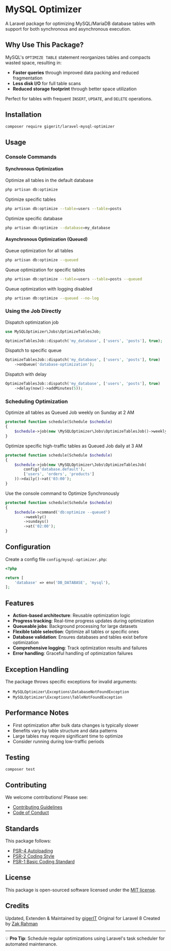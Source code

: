 # MySQL Optimizer

A Laravel package for optimizing MySQL/MariaDB database tables with support for both synchronous and asynchronous execution.

## Why Use This Package?

MySQL's `OPTIMIZE TABLE` statement reorganizes tables and compacts wasted space, resulting in:

- **Faster queries** through improved data packing and reduced fragmentation
- **Less disk I/O** for full table scans
- **Reduced storage footprint** through better space utilization

Perfect for tables with frequent `INSERT`, `UPDATE`, and `DELETE` operations.

## Installation

```bash
composer require gigerit/laravel-mysql-optimizer
```

## Usage

### Console Commands

#### Synchronous Optimization

Optimize all tables in the default database
```bash
php artisan db:optimize
```

Optimize specific tables
```bash
php artisan db:optimize --table=users --table=posts
```

Optimize specific database
```bash
php artisan db:optimize --database=my_database
```

#### Asynchronous Optimization (Queued)

Queue optimization for all tables
```bash
php artisan db:optimize --queued
```

Queue optimization for specific tables
```bash
php artisan db:optimize --table=users --table=posts --queued
```

Queue optimization with logging disabled
```bash
php artisan db:optimize --queued --no-log
```

### Using the Job Directly

Dispatch optimization job
```php
use MySQLOptimizer\Jobs\OptimizeTablesJob;

OptimizeTablesJob::dispatch('my_database', ['users', 'posts'], true);
```

Dispatch to specific queue
```php
OptimizeTablesJob::dispatch('my_database', ['users', 'posts'], true)
    ->onQueue('database-optimization');
```

Dispatch with delay
```php
OptimizeTablesJob::dispatch('my_database', ['users', 'posts'], true)
    ->delay(now()->addMinutes(5));
```

### Scheduling Optimization

Optimize all tables as Queued Job weekly on Sunday at 2 AM
```php
protected function schedule(Schedule $schedule)
{
    $schedule->job(new \MySQLOptimizer\Jobs\OptimizeTablesJob()->weekly()->sundays()->at('02:00');
}
```

Optimize specific high-traffic tables as Queued Job daily at 3 AM
```php
protected function schedule(Schedule $schedule)
{
    $schedule->job(new \MySQLOptimizer\Jobs\OptimizeTablesJob(
        config('database.default'), 
        ['users', 'orders', 'products']
    ))->daily()->at('03:00');
}
```

Use the console command to Optimize Synchronously
```php
protected function schedule(Schedule $schedule)
{
    $schedule->command('db:optimize --queued')
        ->weekly()
        ->sundays()
        ->at('02:00');
}
```

## Configuration

Create a config file `config/mysql-optimizer.php`:

```php
<?php

return [
    'database' => env('DB_DATABASE', 'mysql'),
];
```

## Features

- **Action-based architecture**: Reusable optimization logic
- **Progress tracking**: Real-time progress updates during optimization
- **Queueable jobs**: Background processing for large datasets
- **Flexible table selection**: Optimize all tables or specific ones
- **Database validation**: Ensures databases and tables exist before optimization
- **Comprehensive logging**: Track optimization results and failures
- **Error handling**: Graceful handling of optimization failures

## Exception Handling

The package throws specific exceptions for invalid arguments:

- `MySQLOptimizer\Exceptions\DatabaseNotFoundException`
- `MySQLOptimizer\Exceptions\TableNotFoundException`

## Performance Notes

- First optimization after bulk data changes is typically slower
- Benefits vary by table structure and data patterns
- Large tables may require significant time to optimize
- Consider running during low-traffic periods

## Testing

```bash
composer test
```

## Contributing

We welcome contributions! Please see:

- [Contributing Guidelines](CONTRIBUTING.md)
- [Code of Conduct](CODE_OF_CONDUCT.md)

## Standards

This package follows:

- [PSR-4 Autoloading](https://www.php-fig.org/psr/psr-4/)
- [PSR-2 Coding Style](https://www.php-fig.org/psr/psr-2/)
- [PSR-1 Basic Coding Standard](https://www.php-fig.org/psr/psr-1/)

## License

This package is open-sourced software licensed under the [MIT license](LICENSE).

## Credits

Updated, Extenden & Maintained by [gigerIT](https://github.com/gigerIT)
Original for Laravel 8 Created by [Zak Rahman](https://github.com/zakriyarahman)

---

💡 **Pro Tip**: Schedule regular optimizations using Laravel's task scheduler for automated maintenance.
